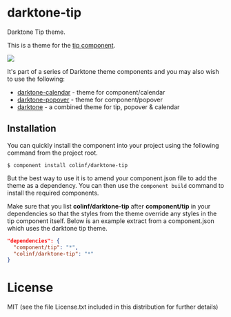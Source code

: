 
# darktone-tip

  Darktone Tip theme.

  This is a theme for the [tip component](https://github.com/component/tip).

  ![](http://f.cl.ly/items/1M2s41200H3l3H130X3x/Screen%20Shot%202012-10-24%20at%2011.09.56.png)

  It's part of a series of Darktone theme components and you may also wish to use the following:

  * [darktone-calendar](https://github.com/colinf/darktone-calendar) - theme for component/calendar
  * [darktone-popover](https://github.com/colinf/darktone-popover) - theme for component/popover
  * [darktone](https://github.com/colinf/darktone) - a combined theme for tip, popover & calendar

## Installation

You can quickly install the component into your project using the following command from the project root.
```
$ component install colinf/darktone-tip
```
But the best way to use it is to amend your component.json file to add the theme as a dependency. You can then use the `component build` command to install the required components.

Make sure that you list **colinf/darktone-tip** after **component/tip** in your dependencies so that the styles from the theme override any styles in the tip component itself. Below is an example extract from a component.json which uses the darktone tip theme.

```json
"dependencies": {
  "component/tip": "*",
  "colinf/darktone-tip": "*"
}
```
# License

  MIT (see the file License.txt included in this distribution for further details)
